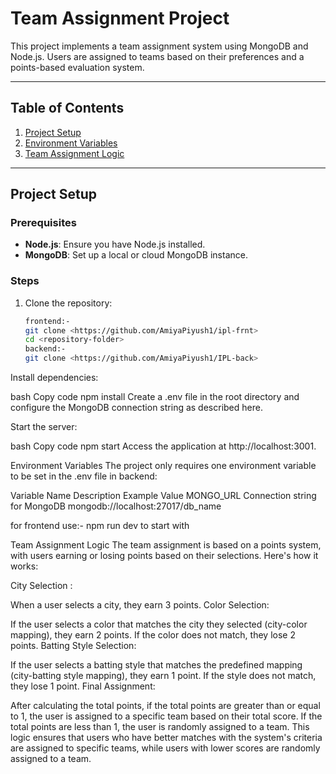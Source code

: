 # Team Assignment Project

This project implements a team assignment system using MongoDB and Node.js. Users are assigned to teams based on their preferences and a points-based evaluation system.

---

## Table of Contents

1. [Project Setup](#project-setup)  
2. [Environment Variables](#environment-variables)  
3. [Team Assignment Logic](#team-assignment-logic)

---

## Project Setup

### Prerequisites
- **Node.js**: Ensure you have Node.js installed. 
- **MongoDB**: Set up a local or cloud MongoDB instance.  

### Steps

1. Clone the repository:
   ```bash
   frontend:-
   git clone <https://github.com/AmiyaPiyush1/ipl-frnt>
   cd <repository-folder>
   backend:-
   git clone <https://github.com/AmiyaPiyush1/IPL-back>
Install dependencies:

bash
Copy code
npm install
Create a .env file in the root directory and configure the MongoDB connection string as described here.

Start the server:

bash
Copy code
npm start
Access the application at http://localhost:3001.

Environment Variables
The project only requires one environment variable to be set in the .env file in backend:

Variable Name	Description	Example Value
MONGO_URL	Connection string for MongoDB	mongodb://localhost:27017/db_name


for frontend use:- npm run dev to start with



Team Assignment Logic
The team assignment is based on a points system, with users earning or losing points based on their selections. Here's how it works:

City Selection :

When a user selects a city, they earn 3 points.
Color Selection:

If the user selects a color that matches the city they selected (city-color mapping), they earn 2 points.
If the color does not match, they lose 2 points.
Batting Style Selection:

If the user selects a batting style that matches the predefined mapping (city-batting style mapping), they earn 1 point.
If the style does not match, they lose 1 point.
Final Assignment:

After calculating the total points, if the total points are greater than or equal to 1, the user is assigned to a specific team based on their total score.
If the total points are less than 1, the user is randomly assigned to a team.
This logic ensures that users who have better matches with the system's criteria are assigned to specific teams, while users with lower scores are randomly assigned to a team.
